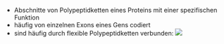 - Abschnitte von Polypeptidketten eines Proteins mit einer spezifischen Funktion 
- häufig von einzelnen Exons eines Gens codiert 
- sind häufig durch flexible Polypeptidketten verbunden:
![](Pasted%20image%2020240412111529.png)
